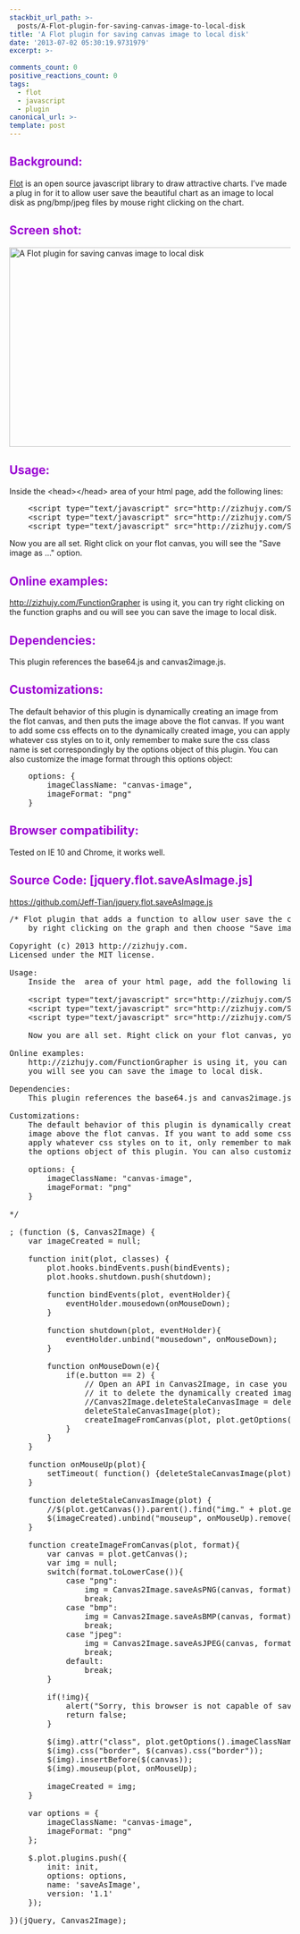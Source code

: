 ```yaml
---
stackbit_url_path: >-
  posts/A-Flot-plugin-for-saving-canvas-image-to-local-disk
title: 'A Flot plugin for saving canvas image to local disk'
date: '2013-07-02 05:30:19.9731979'
excerpt: >-
  
comments_count: 0
positive_reactions_count: 0
tags: 
  - flot
  - javascript
  - plugin
canonical_url: >-
template: post
---
```

<h2><font color="#9b00d3">Background:</font></h2>  <p><a href="http://flotcharts.org" target="_blank">Flot</a> is an open source javascript library to draw attractive charts. I’ve made a plug in for it to allow user save the beautiful chart as an image to local disk as png/bmp/jpeg files by mouse right clicking on the chart.</p>  <h2><font color="#9b00d3">Screen shot:</font></h2>  <p><a href="http://zizhujy.com/FunctionGrapher" target="_blank"><img title="A Flot plugin for saving canvas image to local disk" style="border-left-width: 0px; border-right-width: 0px; background-image: none; border-bottom-width: 0px; padding-top: 0px; padding-left: 0px; display: inline; padding-right: 0px; border-top-width: 0px" border="0" alt="A Flot plugin for saving canvas image to local disk" src="http://zizhujy.com/blog/image.axd?picture=image_629.png" width="663" height="357" /></a></p>  <h2><font color="#9b00d3">Usage:</font></h2>  <p>Inside the &lt;head&gt;&lt;/head&gt; area of your html page, add the following lines:</p>  <pre class="brush: html">    &lt;script type=&quot;text/javascript&quot; src=&quot;http://zizhujy.com/Scripts/base64.js&quot;&gt;&lt;/script&gt;
    &lt;script type=&quot;text/javascript&quot; src=&quot;http://zizhujy.com/Scripts/drawing/canvas2image.js&quot;&gt;&lt;/script&gt;
    &lt;script type=&quot;text/javascript&quot; src=&quot;http://zizhujy.com/Scripts/flot/jquery.flot.saveAsImage.js&quot;&gt;&lt;/script&gt;</pre>

<p>Now you are all set. Right click on your flot canvas, you will see the &quot;Save image as ...&quot; option.</p>

<h2><font color="#9b00d3">Online examples:</font></h2>

<p><a href="http://zizhujy.com/FunctionGrapher">http://zizhujy.com/FunctionGrapher</a> is using it, you can try right clicking on the function graphs and ou will see you can save the image to local disk.</p>

<h2><font color="#9b00d3">Dependencies:</font></h2>

<p>This plugin references the base64.js and canvas2image.js.</p>

<h2><font color="#9b00d3">Customizations:</font></h2>

<p>The default behavior of this plugin is dynamically creating an image from the flot canvas, and then puts the image above the flot canvas. If you want to add some css effects on to the dynamically created image, you can apply whatever css styles on to it, only remember to make sure the css class name is set correspondingly by the options object of this plugin. You can also customize the image format through this options object:</p>

<pre class="brush: javascript">    options: {
        imageClassName: &quot;canvas-image&quot;,
        imageFormat: &quot;png&quot;
    }</pre>

<h2><font color="#9b00d3">Browser compatibility:</font></h2>

<p>Tested on IE 10 and Chrome, it works well.</p>

<h2><font color="#9b00d3">Source Code: [jquery.flot.saveAsImage.js]</font></h2>

<p><a title="https://github.com/Jeff-Tian/jquery.flot.saveAsImage.js" href="https://github.com/Jeff-Tian/jquery.flot.saveAsImage.js">https://github.com/Jeff-Tian/jquery.flot.saveAsImage.js</a></p>

<pre class="brush: javascript">
/* Flot plugin that adds a function to allow user save the current graph as an image
    by right clicking on the graph and then choose "Save image as ..." to local disk.

Copyright (c) 2013 http://zizhujy.com.
Licensed under the MIT license.

Usage:
    Inside the <head></head> area of your html page, add the following lines:
    
    &lt;script type="text/javascript" src="http://zizhujy.com/Scripts/base64.js"&gt;&lt;/script&gt;
    &lt;script type="text/javascript" src="http://zizhujy.com/Scripts/drawing/canvas2image.js"&gt;&lt;/script&gt;
    &lt;script type="text/javascript" src="http://zizhujy.com/Scripts/flot/jquery.flot.saveAsImage.js"&gt;&lt;/script&gt;

    Now you are all set. Right click on your flot canvas, you will see the "Save image as ..." option.

Online examples:
    http://zizhujy.com/FunctionGrapher is using it, you can try right clicking on the function graphs and
    you will see you can save the image to local disk.

Dependencies:
    This plugin references the base64.js and canvas2image.js.

Customizations:
    The default behavior of this plugin is dynamically creating an image from the flot canvas, and then puts the 
    image above the flot canvas. If you want to add some css effects on to the dynamically created image, you can
    apply whatever css styles on to it, only remember to make sure the css class name is set correspondingly by 
    the options object of this plugin. You can also customize the image format through this options object:

    options: {
        imageClassName: "canvas-image",
        imageFormat: "png"
    }

*/

; (function ($, Canvas2Image) {    
    var imageCreated = null;

    function init(plot, classes) {
        plot.hooks.bindEvents.push(bindEvents);
        plot.hooks.shutdown.push(shutdown);

        function bindEvents(plot, eventHolder){
            eventHolder.mousedown(onMouseDown);
        }

        function shutdown(plot, eventHolder){
            eventHolder.unbind("mousedown", onMouseDown);
        }

        function onMouseDown(e){        
            if(e.button == 2) {                        
                // Open an API in Canvas2Image, in case you would need to call
                // it to delete the dynamically created image.
                //Canvas2Image.deleteStaleCanvasImage = deleteStaleCanvasImage;
                deleteStaleCanvasImage(plot);
                createImageFromCanvas(plot, plot.getOptions().imageFormat);
            }
        }
    }

    function onMouseUp(plot){
        setTimeout( function() {deleteStaleCanvasImage(plot);}, 1);
    }

    function deleteStaleCanvasImage(plot) {
        //$(plot.getCanvas()).parent().find("img." + plot.getOptions().imageClassName).unbind("mouseup", onMouseUp).remove();
        $(imageCreated).unbind("mouseup", onMouseUp).remove();
    }

    function createImageFromCanvas(plot, format){
        var canvas = plot.getCanvas();
        var img = null;
        switch(format.toLowerCase()){
            case "png":
                img = Canvas2Image.saveAsPNG(canvas, format);
                break;
            case "bmp":
                img = Canvas2Image.saveAsBMP(canvas, format);
                break;
            case "jpeg":
                img = Canvas2Image.saveAsJPEG(canvas, format);
                break;
            default:
                break;
        }

        if(!img){
            alert("Sorry, this browser is not capable of saving " + format + " files!");
            return false;
        }

        $(img).attr("class", plot.getOptions().imageClassName);
        $(img).css("border", $(canvas).css("border"));
        $(img).insertBefore($(canvas));
        $(img).mouseup(plot, onMouseUp);

        imageCreated = img;
    }

    var options = {
        imageClassName: "canvas-image",
        imageFormat: "png"
    };

    $.plot.plugins.push({
        init: init,
        options: options,
        name: 'saveAsImage',
        version: '1.1'
    });

})(jQuery, Canvas2Image);
</pre>